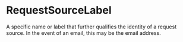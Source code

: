 RequestSourceLabel
==================

A specific name or label that further qualifies the identity of a request source. In the event of an email, this may be the email address.
